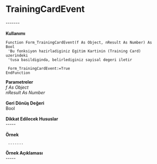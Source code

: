 # TrainingCardEvent

\-------\
\
**Kullanımı**

```
Function Form_TrainingCardEvent(f As Object, nResult As Number) As Bool
 'Bu fonksiyon hazirladiginiz Egitim Kartinin (Training Card) uzerindeki
 'tusa basildiginda, belirlediginiz sayisal degeri iletir

 Form_TrainingCardEvent:=True
EndFunction
```

**Parametreler**\
_f As Object_\
_nResult As Number_\
\
**Geri Dönüş Değeri**\
Bool\
\
**Dikkat Edilecek Hususlar**\
\-----\
\
**Örnek**

```
 -------
```

**Örnek Açıklaması**\
\-----
